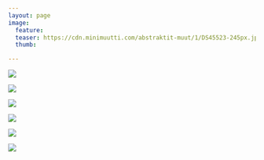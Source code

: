 ```yaml
---
layout: page
image:
  feature:
  teaser: https://cdn.minimuutti.com/abstraktit-muut/1/DS45523-245px.jpg
  thumb:

---
```


![](https://cdn.minimuutti.com/abstraktit-muut/1/DS45525-800px.jpg)

![](https://cdn.minimuutti.com/abstraktit-muut/1/DS45527-800px.jpg)

![](https://cdn.minimuutti.com/abstraktit-muut/1/DS45530-800px.jpg)

![](https://cdn.minimuutti.com/abstraktit-muut/1/DS27447-800px.jpg)

![](https://cdn.minimuutti.com/abstraktit-muut/1/DS45524-800px.jpg)

![](https://cdn.minimuutti.com/abstraktit-muut/1/DS45523-800px.jpg)
